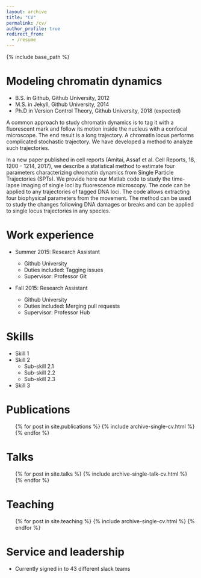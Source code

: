 ```yaml
---
layout: archive
title: "CV"
permalink: /cv/
author_profile: true
redirect_from:
  - /resume
---
```


{% include base_path %}

Modeling chromatin dynamics
======
* B.S. in Github, Github University, 2012
* M.S. in Jekyll, Github University, 2014
* Ph.D in Version Control Theory, Github University, 2018 (expected)

A common approach to study chromatin dynamics is to tag it with a fluorescent mark and follow 
its motion inside the nucleus with a confocal microscope. The end result is a long trajectory. 
A chromatin locus performs complicated stochastic trajectory. We have developed a method to analyze such trajectories.

In a new paper published in cell reports (Amitai, Assaf et al. Cell Reports, 18, 1200 - 1214, 2017), we describe a statistical 
method to estimate four parameters characterizing chromatin dynamics from Single Particle Trajectories (SPTs). 
We provide here our Matlab code to study the time-lapse imaging of single loci by fluorescence microscopy. 
The code can be applied to any trajectories of tagged DNA loci. 
The code allows extracting four biophysical parameters from the movement. 
The method can be used to study the changes following DNA damages or breaks and can be applied to single locus trajectories in any species.


Work experience
======
* Summer 2015: Research Assistant
  * Github University
  * Duties included: Tagging issues
  * Supervisor: Professor Git

* Fall 2015: Research Assistant
  * Github University
  * Duties included: Merging pull requests
  * Supervisor: Professor Hub
  
Skills
======
* Skill 1
* Skill 2
  * Sub-skill 2.1
  * Sub-skill 2.2
  * Sub-skill 2.3
* Skill 3

Publications
======
  <ul>{% for post in site.publications %}
    {% include archive-single-cv.html %}
  {% endfor %}</ul>
  
Talks
======
  <ul>{% for post in site.talks %}
    {% include archive-single-talk-cv.html %}
  {% endfor %}</ul>
  
Teaching
======
  <ul>{% for post in site.teaching %}
    {% include archive-single-cv.html %}
  {% endfor %}</ul>
  
Service and leadership
======
* Currently signed in to 43 different slack teams
